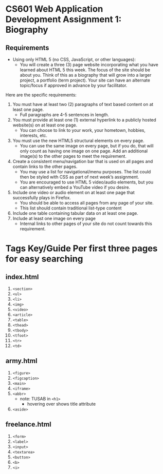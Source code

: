 # CS601 Web Application Development Assignment 1: Biography 

## Requirements

* Using only HTML 5 (no CSS, JavaScript, or other languages):
  * You will create a three (3) page website incorporating what you have learned
    about HTML 5 this week. The focus of the site should be about you. Think of this
    as a biography that will grow into a larger project, a portfolio (term project). Your
    site can have an alternate topic/focus if approved in advance by your facilitator.

Here are the specific requirements:
1. You must have at least two (2) paragraphs of text based content on at
   least one page. 
   * Full paragraphs are 4-5 sentences in length.
2. You must provide at least one (1) external hyperlink to a publicly hosted
     website(s) on at least one page.
     * You can choose to link to your work, your hometown, hobbies,
     interests, etc.
3. You must use the new HTML5 structural elements on every page.
   * You can use the same image on every page, but if you do, that will
   only count as having one image on one page. Add an additional
   image(s) to the other pages to meet the requirement.
4. Create a consistent menu/navigation bar that is used on all pages and
   contain links to the other pages.
   * You may use a list for navigational/menu purposes. The list could
   then be styled with CSS as part of next week’s assignment.
   * You are encouraged to use HTML 5 video/audio elements, but you
   can alternatively embed a YouTube video if you desire.
5. Include one video or audio element on at least one page that successfully
   plays in Firefox.
   * You should be able to access all pages from any page of your site.
   *  This list should contain traditional list-type content
6. Include one table containing tabular data on at least one page.
7. Include at least one image on every page
   * Internal links to other pages of your site do not count towards this
   requirement.

# Tags Key/Guide Per first three pages for easy searching

## index.html
1. ```<section>```
2. ```<ul>```
3. ```<li>```
4. ```<img>```
5. ```<video>```
6. ```<article>```
7. ```<table>```
8. ```<thead>```
9. ```<tbody>```
10. ```<tfoot>```
11. ```<tr>```
12. ```<td>```

## army.html
1. ```<figure>```
2. ```<figcaption>```
3. ```<main>```
4. ```<iframe>```
5. ```<abbr>```
   * note: TUSAB in ```<h1>```
     * hovering over shows title attribute
6. ````<aside>````

## freelance.html
1. ```<form>```
2. ```<label>```
3. ```<input>```
4. ```<textarea>```
5. ```<button>```
6. ```<b>```
7. ```<i>```